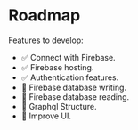 # Roadmap

Features to develop:
* ✅ Connect with Firebase.
* ✅ Firebase hosting.
* ✅ Authentication features.
* 🔲 Firebase database writing.
* 🔲 Firebase database reading.
* 🔲 Graphql Structure.
* 🔲 Improve UI.
